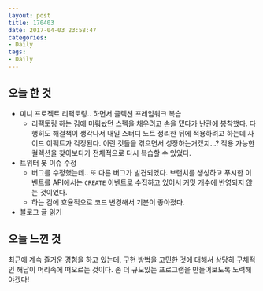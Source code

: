 ```yaml
---
layout: post
title: 170403
date: 2017-04-03 23:58:47
categories:
- Daily
tags:
- Daily
---
```


## 오늘 한 것

*   미니 프로젝트 리팩토링.. 하면서 콜렉션 프레임워크 복습
    *   리팩토링 하는 김에 미뤄놨던 스펙을 채우려고 손을 댔다가 난관에 봉착했다. 다행히도 해결책이 생각나서 내일 스터디 노트 정리한 뒤에 적용하려고 하는데 사이드 이펙트가 걱정된다.
        이런 것들을 겪으면서 성장하는거겠지...? 적용 가능한 컬렉션을 찾아보다가 전체적으로 다시 복습할 수 있었다.
*   트위터 봇 이슈 수정
    *   버그를 수정했는데.. 또 다른 버그가 발견되었다. 브랜치를 생성하고 푸시한 이벤트를 API에서는 `CREATE` 이벤트로 수집하고 있어서 커밋 개수에 반영되지 않는 것이었다.
    *   하는 김에 효율적으로 코드 변경해서 기분이 좋아졌다.
*   블로그 글 읽기



## 오늘 느낀 것

최근에 계속 즐거운 경험을 하고 있는데, 구현 방법을 고민한 것에 대해서 상당히 구체적인 해답이 머리속에 떠오르는 것이다. 좀 더 규모있는 프로그램을 만들어보도록 노력해야겠다!
